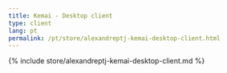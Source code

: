 ```yaml
---
title: Kemai - Desktop client
type: client
lang: pt
permalink: /pt/store/alexandreptj-kemai-desktop-client.html
---
```


{% include store/alexandreptj-kemai-desktop-client.md %}
